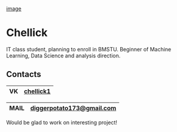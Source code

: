 [image](https://github.com/chellick/chellick/assets/110192173/c6a75e12-4cae-49ae-9fdf-6a12a844eaa3)

# Chellick


IT class student, planning to enroll in BMSTU. 
Beginner of Machine Learning, Data Science and analysis direction.

## Contacts


|  VK  | [chellick1](https://vk.com/chellick1) |
|------|---------------------------------------|

| MAIL | diggerpotato173@gmail.com             |
|------|---------------------------------------|

Would be glad to work on interesting project!

